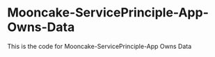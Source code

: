# Mooncake-ServicePrinciple-App-Owns-Data
This is the code for Mooncake-ServicePrinciple-App Owns Data
